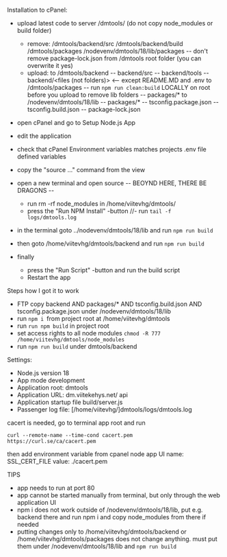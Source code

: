 Installation to cPanel:

- upload latest code to server /dmtools/ (do not copy node_modules or build folder)

  - remove:
    /dmtools/backend/src
    /dmtools/backend/build
    /dmtools/packages
    /nodevenv/dmtools/18/lib/packages
    -- don't remove package-lock.json from /dmtools root folder (you can overwrite it yes)
  - upload:
    to /dmtools/backend
    -- backend/src
    -- backend/tools
    -- backend/<files (not folders)> <-- except README.MD and .env
    to /dmtools/packages
    -- run `npm run clean:build` LOCALLY on root before you upload to remove lib folders
    -- packages/\*
    to /nodevenv/dmtools/18/lib
    -- packages/\*
    -- tsconfig.package.json
    -- tsconfig.build.json
    -- package-lock.json

- open cPanel and go to Setup Node.js App
- edit the application
- check that cPanel Environment variables matches projects .env file defined variables
- copy the "source ..." command from the view
- open a new terminal and open source
  -- BEOYND HERE, THERE BE DRAGONS --
  - run rm -rf node_modules in /home/viitevhg/dmtools/
  - press the "Run NPM Install" -button
    //- run `tail -f logs/dmtools.log`
- in the terminal goto ../nodevenv/dmtools/18/lib and run `npm run build`
- then goto /home/viitevhg/dmtools/backend and run `npm run build`
- finally
  - press the "Run Script" -button and run the build script
  - Restart the app

Steps how I got it to work

- FTP copy backend AND packages/\* AND tsconfig.build.json AND tsconfig.package.json under /nodevenv/dmtools/18/lib
- run `npm i `from project root at /home/viitevhg/dmtools
- run `run npm build` in project root
- set access rights to all node modules `chmod -R 777 /home/viitevhg/dmtools/node_modules`
- run `npm run build` under dmtools/backend

Settings:

- Node.js version 18
- App mode development
- Application root: dmtools
- Application URL: dm.viitekehys.net/ api
- Application startup file build/server.js
- Passenger log file: [/home/viitevhg/]dmtools/logs/dmtools.log

cacert is needed, go to terminal app root and run

```
curl --remote-name --time-cond cacert.pem https://curl.se/ca/cacert.pem
```

then add environment variable from cpanel node app UI
name: SSL_CERT_FILE
value: ./cacert.pem

TIPS

- app needs to run at port 80
- app cannot be started manually from terminal, but only through the web application UI
- npm i does not work outside of /nodevenv/dmtools/18/lib, put e.g. backend there and run npm i and copy node_modules from there if needed
- putting changes only to /home/viitevhg/dmtools/backend or /home/viitevhg/dmtools/packages does not change anything. must put them under /nodevenv/dmtools/18/lib and `npm run build`
